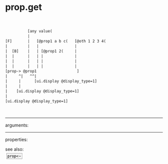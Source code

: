# prop.get

```


          [any value(
          |
[F]       |   [@prop1 a b c(   [@oth 1 2 3 4(
|         |   |                |
|  [B]    |   | [@prop1 2(     |
|  |      |   | |              |
|  |      |   | |              |
|  |      |   | |              |
[prop-> @prop1                  ]
|     ^|   ^^|
|     |      [ui.display @display_type=1]
|     |
|    [ui.display @display_type=1]
|
[ui.display @display_type=1]

            
```
---
arguments:


---
properties:


see also:<br>
![prop&lt;-](img/object_prop&lt;-.png)
